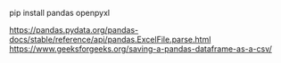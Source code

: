 pip install pandas openpyxl

https://pandas.pydata.org/pandas-docs/stable/reference/api/pandas.ExcelFile.parse.html
https://www.geeksforgeeks.org/saving-a-pandas-dataframe-as-a-csv/
